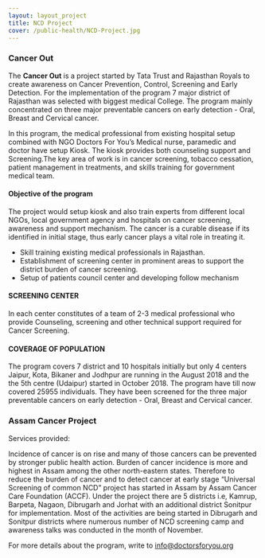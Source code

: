 ```yaml
---
layout: layout_project
title: NCD Project
cover: /public-health/NCD-Project.jpg
---
```


### Cancer Out

The **Cancer Out** is a project started by Tata Trust and Rajasthan Royals to create awareness on Cancer Prevention, Control, Screening and Early Detection. For the implementation of the program 7 major district of Rajasthan was selected with biggest medical College. The program mainly concentrated on three major preventable cancers on early detection - Oral, Breast and Cervical cancer.

In this program, the medical professional from existing hospital setup combined with NGO Doctors For You’s Medical nurse, paramedic and doctor have setup Kiosk. The kiosk provides both counseling support and Screening.The key area of work is in cancer screening, tobacco cessation, patient management in treatments, and skills training for government medical team.

#### Objective of the program

The project would setup kiosk and also train experts from different local NGOs, local government agency and hospitals on cancer screening, awareness and support mechanism. The cancer is a curable disease if its identified in initial stage, thus early cancer plays a vital role in treating it.

- Skill training existing medical professionals in Rajasthan.
- Establishment of screening center in prominent areas to support the district burden of cancer screening.
- Setup of patients council center and developing follow mechanism

#### SCREENING CENTER
In each center constitutes of a team of 2-3 medical professional who provide Counseling, screening and other technical support required for Cancer Screening.

#### COVERAGE OF POPULATION
The program covers 7 district and 10 hospitals initially but only 4 centers Jaipur, Kota, Bikaner and Jodhpur are running in the August 2018 and the the 5th centre (Udaipur) started in October 2018. The program have till now covered 25955 individuals. They have been screened for the three major preventable cancers on early detection - Oral, Breast and Cervical cancer.

### Assam Cancer Project

Services provided:

Incidence of cancer is on rise and many of those cancers can be prevented by stronger public health action. Burden of cancer incidence is more and highest in Assam among the other north-eastern states. Therefore to reduce the burden of cancer and to detect cancer at early stage “Universal Screening of common NCD” project has started in Assam by Assam Cancer Care Foundation (ACCF). Under the project there are 5 districts i.e, Kamrup, Barpeta, Nagaon, Dibrugarh and Jorhat with an additional district Sonitpur for implementation. Most of the activities are being started in Dibrugarh and Sonitpur districts where numerous number of NCD screening camp and awareness talks was conducted in the month of November.

For more details about the program, write to info@doctorsforyou.org
